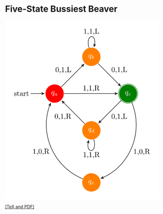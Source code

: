 # Five-State Bussiest Beaver

![five-state bussiest beavers](five-state%20bussiest%20beavers.png)

[[TeX and PDF]](https://www.overleaf.com/read/msykyjrxfdps)
